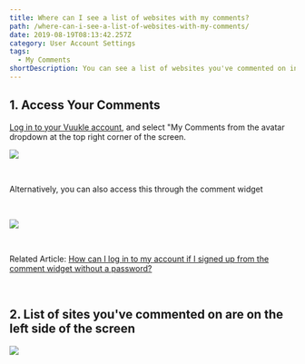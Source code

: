 ```yaml
---
title: Where can I see a list of websites with my comments?
path: /where-can-i-see-a-list-of-websites-with-my-comments/
date: 2019-08-19T08:13:42.257Z
category: User Account Settings
tags:
  - My Comments
shortDescription: You can see a list of websites you've commented on in your Vuukle account
---
```

## 1. Access Your Comments

[Log in to your Vuukle account](https://news.vuukle.com), and select "My Comments from the avatar dropdown at the top right corner of the screen.

![](/img/my-comments.png)

<br>

Alternatively, you can also access this through the comment widget

<br>

![](/img/widget-my-comments.png)

<br>

Related Article: [How can I log in to my account if I signed up from the comment widget without a password?](https://docs.vuukle.com/how-can-i-log-in-to-my-account-if-i-signed-up-from-the-comment-widget-without-a-password/)

<br>

<b>

## 2. List of sites you've commented on are on the left side of the screen

![](/img/commented-sites.png)
